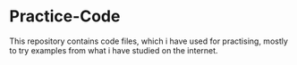 # Practice-Code
This repository contains code files, which i have used for practising,  mostly to try examples from what i have studied on the internet.  
